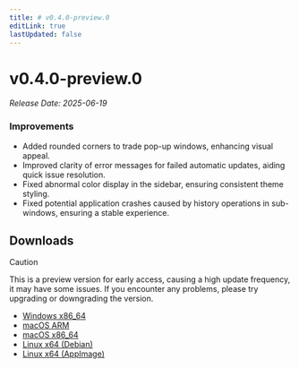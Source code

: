 ```yaml
---
title: # v0.4.0-preview.0
editLink: true
lastUpdated: false
---
```


# v0.4.0-preview.0  <Badge type="warning" text="preview" />

_Release Date: 2025-06-19_

### Improvements

- Added rounded corners to trade pop-up windows, enhancing visual appeal.
- Improved clarity of error messages for failed automatic updates, aiding quick issue resolution.
- Fixed abnormal color display in the sidebar, ensuring consistent theme styling.
- Fixed potential application crashes caused by history operations in sub-windows, ensuring a stable experience.

## Downloads


> [!CAUTION]
> This is a preview version for early access, causing a high update frequency, it may have some issues. If you encounter any problems, please try upgrading or downgrading the version.


- [Windows x86_64](https://assets.lbkrs.com/github/release/longbridge-desktop/preview/longbridge-v0.4.0-preview.0-windows-x86_64.exe)
- [macOS ARM](https://assets.lbkrs.com/github/release/longbridge-desktop/preview/longbridge-v0.4.0-preview.0-macos-aarch64.dmg)
- [macOS x86_64](https://assets.lbkrs.com/github/release/longbridge-desktop/preview/longbridge-v0.4.0-preview.0-macos-x86_64.dmg)
- [Linux x64 (Debian)](https://assets.lbkrs.com/github/release/longbridge-desktop/preview/longbridge-v0.4.0-preview.0-linux-x86_64.deb)
- [Linux x64 (AppImage)](https://assets.lbkrs.com/github/release/longbridge-desktop/preview/longbridge-v0.4.0-preview.0-linux-x86_64.AppImage)